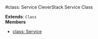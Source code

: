 <a name="Service"></a>
#class: Service
CleverStack Service Class

**Extends**: `Class`  
**Members**

* [class: Service](#Service)

